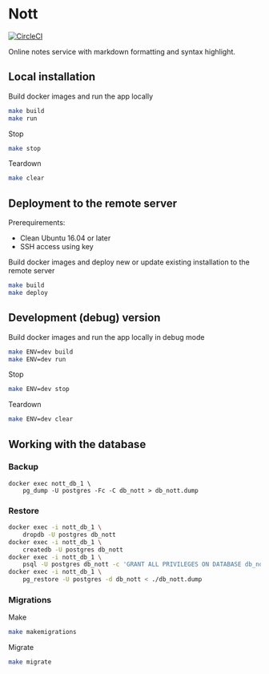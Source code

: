 # Nott

[![CircleCI](https://circleci.com/gh/tetafro/nott.svg?style=shield)](https://circleci.com/gh/tetafro/nott)

Online notes service with markdown formatting and syntax highlight.

## Local installation

Build docker images and run the app locally
```sh
make build
make run
```

Stop
```sh
make stop
```

Teardown
```sh
make clear
```

## Deployment to the remote server

Prerequirements:

* Clean Ubuntu 16.04 or later
* SSH access using key

Build docker images and deploy new or update existing installation to the remote server
```sh
make build
make deploy
```

## Development (debug) version

Build docker images and run the app locally in debug mode

```sh
make ENV=dev build
make ENV=dev run
```

Stop
```sh
make ENV=dev stop
```

Teardown
```sh
make ENV=dev clear
```

## Working with the database

### Backup

```
docker exec nott_db_1 \
    pg_dump -U postgres -Fc -C db_nott > db_nott.dump
```

### Restore

```sh
docker exec -i nott_db_1 \
    dropdb -U postgres db_nott
docker exec -i nott_db_1 \
    createdb -U postgres db_nott
docker exec -i nott_db_1 \
    psql -U postgres db_nott -c 'GRANT ALL PRIVILEGES ON DATABASE db_nott TO pguser;'
docker exec -i nott_db_1 \
    pg_restore -U postgres -d db_nott < ./db_nott.dump
```

### Migrations

Make
```sh
make makemigrations
```

Migrate
```sh
make migrate
```
